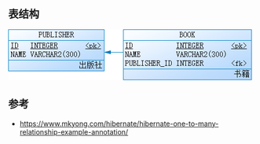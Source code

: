 ## 表结构

![Table](one-to-many.png "表结构")

## 参考

* https://www.mkyong.com/hibernate/hibernate-one-to-many-relationship-example-annotation/
